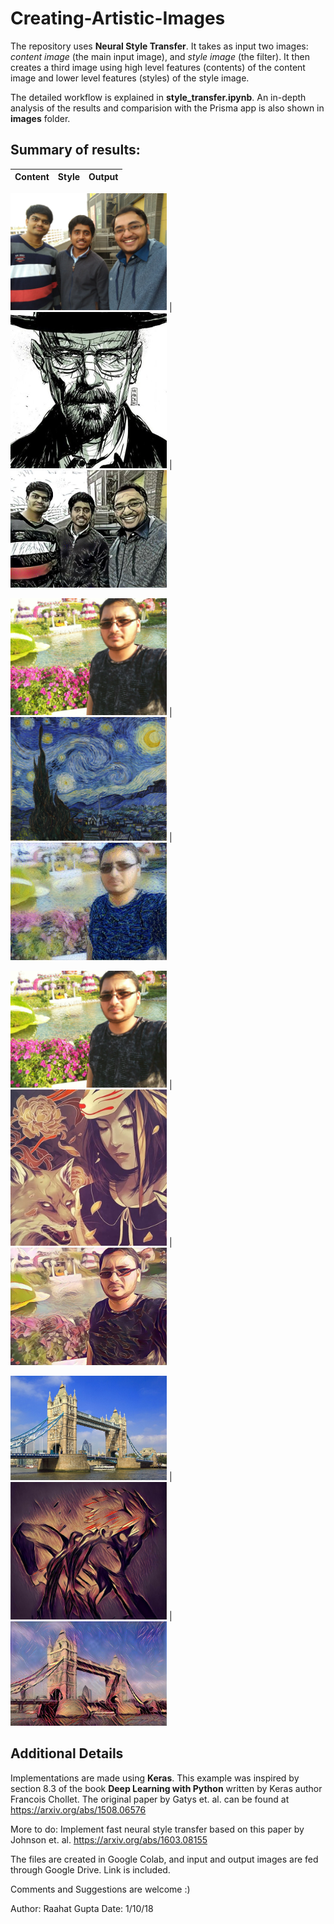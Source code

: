 # Creating-Artistic-Images

  The repository uses **Neural Style Transfer**. It takes as input two images: *content image* (the main input image), and *style image* (the filter). It then creates a third image using high level features (contents) of the content image and lower level features (styles) of the style image. 
  
  The detailed workflow is explained in **style_transfer.ipynb**. An in-depth analysis of the results and comparision with the Prisma app is also shown in **images** folder.
  
## Summary of results:
  
Content | Style | Output
------- | ----- | ------

<img src="https://github.com/raahatg21/Creating-Artistic-Images/blob/master/images/original/original_2.jpg" width="250"> | <img src="https://github.com/raahatg21/Creating-Artistic-Images/blob/master/images/styles/heisenberg.jpg" width="250"> | <img src="https://github.com/raahatg21/Creating-Artistic-Images/blob/master/images/created-by-this/heisenberg_2.jpg" width="250">

<img src="https://github.com/raahatg21/Creating-Artistic-Images/blob/master/images/original/original_1.jpg" width="250"> | <img src="https://github.com/raahatg21/Creating-Artistic-Images/blob/master/images/styles/starry-night.jpg" width="250"> | <img src="https://github.com/raahatg21/Creating-Artistic-Images/blob/master/images/created-by-this/starry-night_1.jpg" width="250">
  
<img src="https://github.com/raahatg21/Creating-Artistic-Images/blob/master/images/original/original_1.jpg" width="250"> | <img src="https://github.com/raahatg21/Creating-Artistic-Images/blob/master/images/styles/mononoke.jpg" width="250"> | <img src="https://github.com/raahatg21/Creating-Artistic-Images/blob/master/images/created-by-this/mononoke_1.jpg" width="250">
  
<img src="https://github.com/raahatg21/Creating-Artistic-Images/blob/master/images/original/original_4.jpg" width="250"> | <img src="https://github.com/raahatg21/Creating-Artistic-Images/blob/master/images/styles/style-6.jpg" width="250"> | <img src="https://github.com/raahatg21/Creating-Artistic-Images/blob/master/images/created-by-this/style-6_4.jpg" width="250">  


## Additional Details
  
  Implementations are made using **Keras**. This example was inspired by section 8.3 of the book **Deep Learning with Python** written by Keras author Francois Chollet. The original paper by Gatys et. al. can be found at https://arxiv.org/abs/1508.06576
  
  More to do: Implement fast neural style transfer based on this paper by Johnson et. al. https://arxiv.org/abs/1603.08155
  
  The files are created in Google Colab, and input and output images are fed through Google Drive. Link is included.
  
  Comments and Suggestions are welcome :)
  
  Author: Raahat Gupta
  Date: 1/10/18

